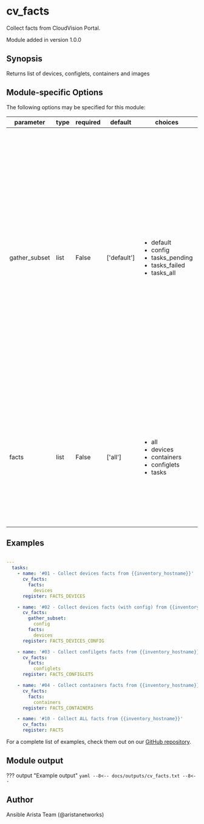 <!--
  ~ Copyright (c) 2023 Arista Networks, Inc.
  ~ Use of this source code is governed by the Apache License 2.0
  ~ that can be found in the LICENSE file.
  -->

# cv_facts

Collect facts from CloudVision Portal.

Module added in version 1.0.0
## Synopsis

Returns list of devices, configlets, containers and images

## Module-specific Options

The following options may be specified for this module:

| parameter | type | required | default | choices | comments |
| ------------- |-------------| ---------|----------- |--------- |--------- |
| gather_subset  |   list | False  |  ['default']  | <ul> <li>default</li>  <li>config</li>  <li>tasks_pending</li>  <li>tasks_failed</li>  <li>tasks_all</li> </ul> | When supplied, this argument will restrict the facts collected to a given subset.  Possible values for this argument include all, hardware, config, and interfaces. Can specify a list of values to include a larger subset. Values can also be used with an initial `!` to specify that a specific subset should not be collected. |
| facts  |   list | False  |  ['all']  | <ul> <li>all</li>  <li>devices</li>  <li>containers</li>  <li>configlets</li>  <li>tasks</li> </ul> | List of facts to retrieve from CVP. By default, cv_facts returns facts for devices, configlets, containers, and tasks. Using this parameter allows user to limit scope to a subset of information. |


## Examples

```yaml

---
  tasks:
    - name: '#01 - Collect devices facts from {{inventory_hostname}}'
      cv_facts:
        facts:
          devices
      register: FACTS_DEVICES

    - name: '#02 - Collect devices facts (with config) from {{inventory_hostname}}'
      cv_facts:
        gather_subset:
          config
        facts:
          devices
      register: FACTS_DEVICES_CONFIG

    - name: '#03 - Collect confilgets facts from {{inventory_hostname}}'
      cv_facts:
        facts:
          configlets
      register: FACTS_CONFIGLETS

    - name: '#04 - Collect containers facts from {{inventory_hostname}}'
      cv_facts:
        facts:
          containers
      register: FACTS_CONTAINERS

    - name: '#10 - Collect ALL facts from {{inventory_hostname}}'
      cv_facts:
      register: FACTS

```

For a complete list of examples, check them out on our [GitHub repository](https://github.com/aristanetworks/ansible-cvp/tree/devel/ansible_collections/arista/cvp/examples).

## Module output

??? output "Example output"
    ```yaml
    --8<--
    docs/outputs/cv_facts.txt
    --8<--
    ```

## Author

Ansible Arista Team (@aristanetworks)
